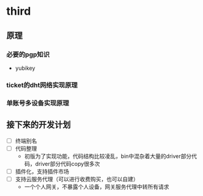 # third

## 原理

### 必要的pgp知识

- yubikey

### ticket的dht网络实现原理

### 单账号多设备实现原理

## 接下来的开发计划

- [ ] 终端别名
- [ ] 代码整理
  - 初版为了实现功能，代码结构比较凌乱，bin中混杂着大量的driver部分代码，driver部分代码copy很多次
- [ ] 插件化，支持插件市场
- [ ] 支持云服务代理（可以进行收费购买，也可以自建）
    - 一个个人网关，不暴露个人设备，网关服务代理中转所有请求

